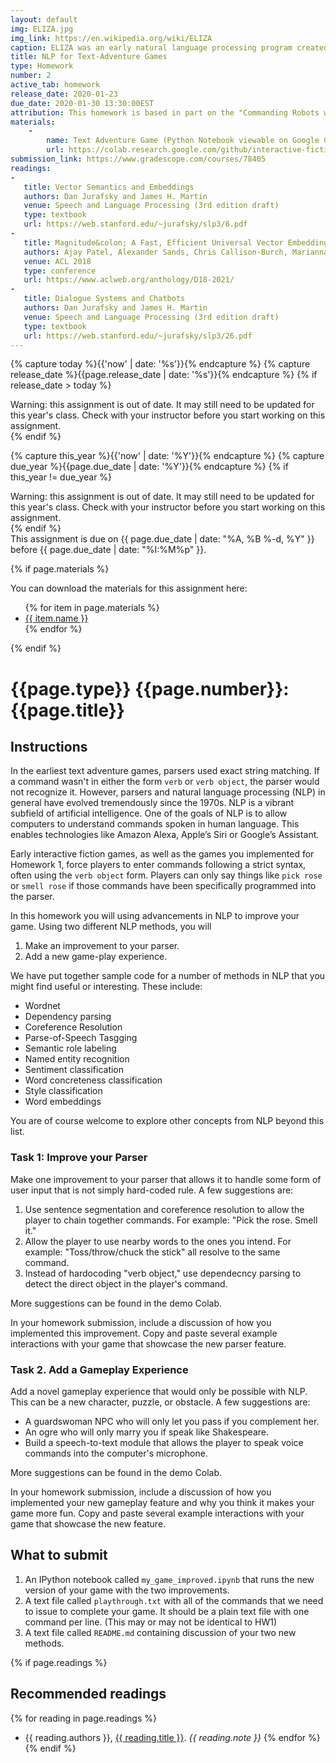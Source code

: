 ```yaml
---
layout: default
img: ELIZA.jpg
img_link: https://en.wikipedia.org/wiki/ELIZA
caption: ELIZA was an early natural language processing program created in the 1960s.
title: NLP for Text-Adventure Games
type: Homework
number: 2
active_tab: homework
release_date: 2020-01-23 
due_date: 2020-01-30 13:30:00EST
attribution: This homework is based in part on the "Commanding Robots with Natural Language" R2D2 assignment from UPenn's Artificial Intelligence class (CIS 521), which was developed by John Zhang, Calvin Zhenghua Chen, and Chris Callison-Burch with help from Yrvine Thelusma.
materials:
    - 
        name: Text Adventure Game (Python Notebook viewable on Google Colab)
        url: https://colab.research.google.com/github/interactive-fiction-class/interactive-fiction-class.github.io/blob/master/homeworks/text-adventure-game/Text_Adventure_Game.ipynb
submission_link: https://www.gradescope.com/courses/78405
readings:
-
   title: Vector Semantics and Embeddings 
   authors: Dan Jurafsky and James H. Martin
   venue: Speech and Language Processing (3rd edition draft)
   type: textbook
   url: https://web.stanford.edu/~jurafsky/slp3/6.pdf
-
   title: Magnitude&colon; A Fast, Efficient Universal Vector Embedding Utility Package
   authors: Ajay Patel, Alexander Sands, Chris Callison-Burch, Marianna Apidianaki
   venue: ACL 2018
   type: conference
   url: https://www.aclweb.org/anthology/D18-2021/
-
   title: Dialogue Systems and Chatbots 
   authors: Dan Jurafsky and James H. Martin
   venue: Speech and Language Processing (3rd edition draft)
   type: textbook
   url: https://web.stanford.edu/~jurafsky/slp3/26.pdf
---
```


<!-- Check whether the assignment is ready to release -->
{% capture today %}{{'now' | date: '%s'}}{% endcapture %}
{% capture release_date %}{{page.release_date | date: '%s'}}{% endcapture %}
{% if release_date > today %} 
<div class="alert alert-danger">
Warning: this assignment is out of date.  It may still need to be updated for this year's class.  Check with your instructor before you start working on this assignment.
</div>
{% endif %}
<!-- End of check whether the assignment is up to date -->


<!-- Check whether the assignment is up to date -->
{% capture this_year %}{{'now' | date: '%Y'}}{% endcapture %}
{% capture due_year %}{{page.due_date | date: '%Y'}}{% endcapture %}
{% if this_year != due_year %} 
<div class="alert alert-danger">
Warning: this assignment is out of date.  It may still need to be updated for this year's class.  Check with your instructor before you start working on this assignment.
</div>
{% endif %}
<!-- End of check whether the assignment is up to date -->


<div class="alert alert-info">
This assignment is due on {{ page.due_date | date: "%A, %B %-d, %Y" }} before {{ page.due_date | date: "%I:%M%p" }}. 
</div>

{% if page.materials %}
<div class="alert alert-info">
You can download the materials for this assignment here:
<ul>
{% for item in page.materials %}
<li><a href="{{item.url}}">{{ item.name }}</a></li>
{% endfor %}
</ul>
</div>
{% endif %}


{{page.type}} {{page.number}}: {{page.title}}
=============================================================

## Instructions

In the earliest text adventure games, parsers used exact string matching. If a command wasn't in either the form `verb` or `verb object`, the parser would not recognize it. However, parsers and natural language processing (NLP) in general have evolved tremendously since the 1970s. NLP is a vibrant subfield of artificial intelligence.  One of the goals of NLP is to allow computers to understand commands spoken in human language.  This enables technologies like Amazon Alexa, Apple’s Siri or Google’s Assistant.


Early interactive fiction games, as well as the games you implemented for Homework 1, force players to enter commands following a strict syntax, often using the `verb object` form. Players can only say things like `pick rose` or `smell rose` if those commands have been specifically programmed into the parser. 

In this homework you will using advancements in NLP to improve your game. Using two different NLP methods, you will 

1. Make an improvement to your parser. 
2. Add a new game-play experience.

We have put together sample code for a number of methods in NLP that you might find useful or interesting. These include:

* Wordnet 
* Dependency parsing
* Coreference Resolution
* Parse-of-Speech Tasgging
* Semantic role labeling
* Named entity recognition
* Sentiment classification
* Word concreteness classification
* Style classification
* Word embeddings

You are of course welcome to explore other concepts from NLP beyond this list. 


### Task 1: Improve your Parser

Make one improvement to your parser that allows it to handle some form of user input that is not simply hard-coded rule. A few suggestions are:

1. Use sentence segmentation and coreference resolution to allow the player to chain together commands. For example: "Pick the rose. Smell it."
2. Allow the player to use nearby words to the ones you intend. For example: "Toss/throw/chuck the stick" all resolve to the same command.
3. Instead of hardocoding "verb object," use dependecncy parsing to detect the direct object in the player's command.

More suggestions can be found in the demo Colab.

In your homework submission, include a discussion of how you implemented this improvement. Copy and paste several example interactions with your game that showcase the new parser feature.


### Task 2. Add a Gameplay Experience
Add a novel gameplay experience that would only be possible with NLP.
This can be a new character, puzzle, or obstacle. A few suggestions are: 

* A guardswoman NPC who will only let you pass if you complement her.
* An ogre who will only marry you if speak like Shakespeare.
* Build a speech-to-text module that allows the player to speak voice commands into the computer's microphone.

More suggestions can be found in the demo Colab.

In your homework submission, include a discussion of how you implemented your new gameplay feature and why you think it makes your game more fun. Copy and paste several example interactions with your game that showcase the new feature.


## What to submit

1. An IPython notebook called `my_game_improved.ipynb` that runs the new version of your game with the two improvements.
3. A text file called `playthrough.txt` with all of the commands that we need to issue to complete your game. It should be a plain text file with one command per line. (This may or may not be identical to HW1)
4. A text file called `README.md` containing discussion of your two new methods. 

{% if page.readings %} 
## Recommended readings
{% for reading in page.readings %}
* {{ reading.authors }}, <a href="{{ reading.url }}">{{ reading.title }}</a>.  _{{ reading.note }}_
{% endfor %}
{% endif %}

